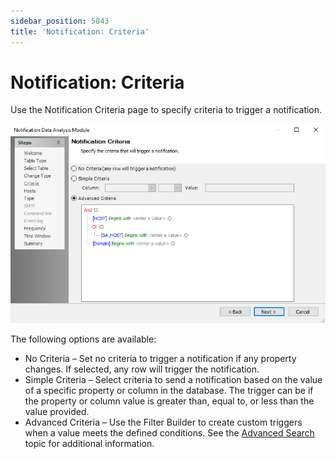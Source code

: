 ```yaml
---
sidebar_position: 5843
title: 'Notification: Criteria'
---
```


# Notification: Criteria

Use the Notification Criteria page to specify criteria to trigger a notification.

![Notification Data Analysis Module wizard Criteria page](../../../../../../../static/images/AccessAnalyzer_12.0/Content/Resources/Images/EnterpriseAuditor/Admin/Analysis/Notification/Criteria.png "Notification Data Analysis Module wizard Criteria page")

The following options are available:

* No Criteria – Set no criteria to trigger a notification if any property changes. If selected, any row will trigger the notification.
* Simple Criteria – Select criteria to send a notification based on the value of a specific property or column in the database. The trigger can be if the property or column value is greater than, equal to, or less than the value provided.
* Advanced Criteria – Use the Filter Builder to create custom triggers when a value meets the defined conditions. See the [Advanced Search](../../Navigate/DataGrid#Advanced "Advanced Search") topic for additional information.